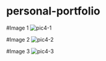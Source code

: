 # personal-portfolio

#Image 1
![pic4-1](https://user-images.githubusercontent.com/21124445/42419742-5bfdaab6-82d8-11e8-8970-b7c21b187a9f.png)

#Image 2
![pic4-2](https://user-images.githubusercontent.com/21124445/42419743-5ca6f652-82d8-11e8-9042-a4db042adc1f.png)

#Image 3
![pic4-3](https://user-images.githubusercontent.com/21124445/42419744-5cd74ad2-82d8-11e8-812f-abc5ffa7e6ea.png)
